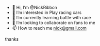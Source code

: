 - 👋 Hi, I’m @NickRibbon
- 👀 I’m interested in Play racing cars
- 🌱 I’m currently learning battle with race
- 💞️ I’m looking to collaborate on fans  to me 
- 📫 How to reach me nick@gmail.com

<!---
NickRibbon/NickRibbon is a ✨ special ✨ repository because its `README.md` (this file) appears on your GitHub profile.
You can click the Preview link to take a look at your changes.
--->

thanks
